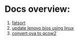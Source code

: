 # Docs overview:
1. [fatsort](https://github.com/C-3PK/docs/blob/main/fatsort.md)
2. [update lenovo bios using linux](https://github.com/C-3PK/docs/blob/main/lenovo_bios_linux.md)
3. [convert ova to qcow2](https://github.com/C-3PK/docs/blob/main/ova-to-qcow2.md)
